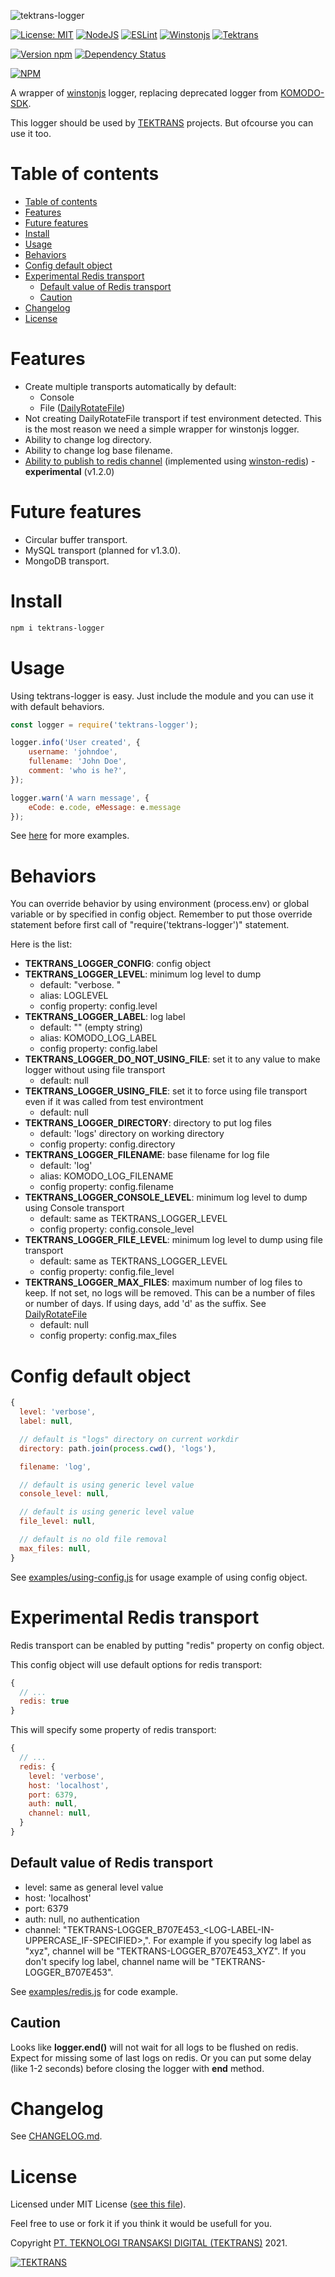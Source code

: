 ![tektrans-logger](https://raw.githubusercontent.com/tektrans/tektrans-arts/main/projects/tektrans-logger/github-tektrans-logger-social-banner-no-badges.jpg)

[![License: MIT](https://img.shields.io/badge/License-MIT-yellow.svg?style=for-the-badge)](https://opensource.org/licenses/MIT)
[![NodeJS](https://img.shields.io/badge/node.js-6DA55F?style=for-the-badge&logo=node.js&logoColor=white)](https://nodejs.org)
[![ESLint](https://img.shields.io/badge/ESLint-4B3263?style=for-the-badge&logo=eslint&logoColor=white)](https://eslint.org)
[![Winstonjs](https://img.shields.io/badge/WINSTONJS-gray?style=for-the-badge)](https://github.com/winstonjs/winston)
[![Tektrans](https://img.shields.io/badge/TEKTRANS-maroon?style=for-the-badge)](https://tektrans.id)

[![Version npm](https://img.shields.io/npm/v/tektrans-logger.svg)](https://www.npmjs.com/package/tektrans-logger)
[![Dependency Status](https://david-dm.org/tektrans/tektrans-logger.svg?theme=shields.io)](https://david-dm.org/tektrans/tektrans-logger)

[![NPM](https://nodei.co/npm/tektrans-logger.png)](https://nodei.co/npm/tektrans-logger/)

A wrapper of [winstonjs](https://github.com/winstonjs/winston) logger,
replacing deprecated logger from [KOMODO-SDK](https://gitlab.kodesumber.com/komodo/komodo-sdk).

This logger should be used by [TEKTRANS](https://tektrans.id) projects.
But ofcourse you can use it too.

# Table of contents
- [Table of contents](#table-of-contents)
- [Features](#features)
- [Future features](#future-features)
- [Install](#install)
- [Usage](#usage)
- [Behaviors](#behaviors)
- [Config default object](#config-default-object)
- [Experimental Redis transport](#experimental-redis-transport)
  - [Default value of Redis transport](#default-value-of-redis-transport)
  - [Caution](#caution)
- [Changelog](#changelog)
- [License](#license)

# Features
* Create multiple transports automatically by default:
  * Console
  * File ([DailyRotateFile](https://github.com/winstonjs/winston-daily-rotate-file))
* Not creating DailyRotateFile transport if test environment detected.
  This is the most reason we need a simple wrapper for winstonjs logger.
* Ability to change log directory.
* Ability to change log base filename.
* [Ability to publish to redis channel](#experimental-redis-transport)
  (implemented using [winston-redis](https://github.com/winstonjs/winston-redis)) - **experimental** (v1.2.0)

# Future features
* Circular buffer transport.
* MySQL transport (planned for v1.3.0).
* MongoDB transport.

# Install
```bash
npm i tektrans-logger
```

# Usage
Using tektrans-logger is easy.
Just include the module and you can use it with default behaviors.

```javascript
const logger = require('tektrans-logger');

logger.info('User created', {
    username: 'johndoe',
    fullename: 'John Doe',
    comment: 'who is he?',
});

logger.warn('A warn message', {
    eCode: e.code, eMessage: e.message
});
```

See [here](./examples) for more examples.

# Behaviors
You can override behavior by using environment (process.env) or global variable
or by specified in config object.
Remember to put those override statement before first call of
"require('tektrans-logger')" statement.

Here is the list:
* **TEKTRANS_LOGGER_CONFIG**: config object
* **TEKTRANS_LOGGER_LEVEL**: minimum log level to dump
  * default: "verbose. "
  * alias: LOGLEVEL
  * config property: config.level
* **TEKTRANS_LOGGER_LABEL**: log label
  * default: "" (empty string)
  * alias: KOMODO_LOG_LABEL
  * config property: config.label
* **TEKTRANS_LOGGER_DO_NOT_USING_FILE**: set it to any value to make logger without
  using file transport
  * default: null
* **TEKTRANS_LOGGER_USING_FILE**: set it to force using file transport even if it
  was called from test environtment
  * default: null
* **TEKTRANS_LOGGER_DIRECTORY**: directory to put log files
  * default: 'logs' directory on working directory
  * config property: config.directory
* **TEKTRANS_LOGGER_FILENAME**: base filename for log file
  * default: 'log'
  * alias: KOMODO_LOG_FILENAME
  * config property: config.filename
* **TEKTRANS_LOGGER_CONSOLE_LEVEL**: minimum log level to dump using Console transport
  * default: same as TEKTRANS_LOGGER_LEVEL
  * config property: config.console_level
* **TEKTRANS_LOGGER_FILE_LEVEL**: minimum log level to dump using file transport
  * default: same as TEKTRANS_LOGGER_LEVEL
  * config property: config.file_level
* **TEKTRANS_LOGGER_MAX_FILES**: maximum number of log files to keep.
  If not set, no logs will be removed. This can be a number of files or number of days.
  If using days, add 'd' as the suffix.
  See [DailyRotateFile](https://github.com/winstonjs/winston-daily-rotate-file#options)
  * default: null
  * config property: config.max_files

# Config default object
```javascript
{
  level: 'verbose',
  label: null,

  // default is "logs" directory on current workdir
  directory: path.join(process.cwd(), 'logs'),

  filename: 'log',

  // default is using generic level value
  console_level: null,

  // default is using generic level value
  file_level: null,

  // default is no old file removal
  max_files: null,
}
```

See [examples/using-config.js](./examples/using-config.js) for
usage example of using config object.

# Experimental Redis transport
Redis transport can be enabled by putting "redis" property on config object.

This config object will use default options for redis transport:
```javascript
{
  // ...
  redis: true
}
```

This will specify some property of redis transport: 
```javascript
{
  // ...
  redis: {
    level: 'verbose',
    host: 'localhost',
    port: 6379,
    auth: null,
    channel: null,
  }
}
```
## Default value of Redis transport
* level: same as general level value
* host: 'localhost'
* port: 6379
* auth: null, no authentication
* channel: "TEKTRANS-LOGGER_B707E453_<LOG-LABEL-IN-UPPERCASE_IF-SPECIFIED>,".
  For example if you specify log label as "xyz", channel will be
  "TEKTRANS-LOGGER_B707E453_XYZ".
  If you don't specify log label, channel name will be
  "TEKTRANS-LOGGER_B707E453".

See [examples/redis.js](./examples/redis.js) for code example.

## Caution
Looks like **logger.end()** will not wait for all logs to be flushed on redis.
Expect for missing some of last logs on redis.
Or you can put some delay (like 1-2 seconds) before closing the logger
with **end** method.

# Changelog
See [CHANGELOG.md](./CHANGELOG.md).

# License
Licensed under MIT License
([see this file](./LICENSE)).

Feel free to use or fork it
if you think it would be usefull for you.

Copyright [PT. TEKNOLOGI TRANSAKSI DIGITAL (TEKTRANS)](https://tektrans.id) 2021.

[![TEKTRANS](https://siasky.net/CABQGdV6AnZih995X3er5uLei05jmj9gOgnCoPV2PdnQBw)](https://tektrans.id)